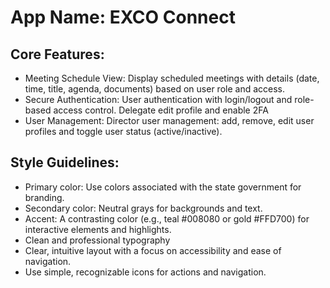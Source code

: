 # **App Name**: EXCO Connect

## Core Features:

- Meeting Schedule View: Display scheduled meetings with details (date, time, title, agenda, documents) based on user role and access.
- Secure Authentication: User authentication with login/logout and role-based access control. Delegate edit profile and enable 2FA
- User Management: Director user management: add, remove, edit user profiles and toggle user status (active/inactive).

## Style Guidelines:

- Primary color: Use colors associated with the state government for branding.
- Secondary color: Neutral grays for backgrounds and text.
- Accent: A contrasting color (e.g., teal #008080 or gold #FFD700) for interactive elements and highlights.
- Clean and professional typography
- Clear, intuitive layout with a focus on accessibility and ease of navigation.
- Use simple, recognizable icons for actions and navigation.